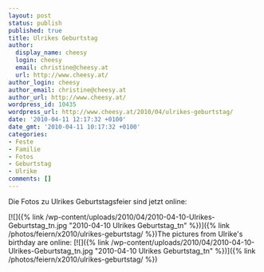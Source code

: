 ```yaml
---
layout: post
status: publish
published: true
title: Ulrikes Geburtstag
author:
  display_name: cheesy
  login: cheesy
  email: christine@cheesy.at
  url: http://www.cheesy.at/
author_login: cheesy
author_email: christine@cheesy.at
author_url: http://www.cheesy.at/
wordpress_id: 10435
wordpress_url: http://www.cheesy.at/2010/04/ulrikes-geburtstag/
date: '2010-04-11 12:17:32 +0100'
date_gmt: '2010-04-11 10:17:32 +0100'
categories:
- Feste
- Familie
- Fotos
- Geburtstag
- Ulrike
comments: []
---
```

<!--:de-->Die Fotos zu Ulrikes Geburtstagsfeier sind jetzt online:
[![]({% link /wp-content/uploads/2010/04/2010-04-10-Ulrikes-Geburtstag_tn.jpg "2010-04-10 Ulrikes Geburtstag\_tn" %})]({% link /photos/feiern/x2010/ulrikes-geburtstag/ %})<!--:--><!--:en-->The pictures from Ulrike's birthday are online:
[![]({% link /wp-content/uploads/2010/04/2010-04-10-Ulrikes-Geburtstag_tn.jpg "2010-04-10 Ulrikes Geburtstag\_tn" %})]({% link /photos/feiern/x2010/ulrikes-geburtstag/ %})<!--:-->
